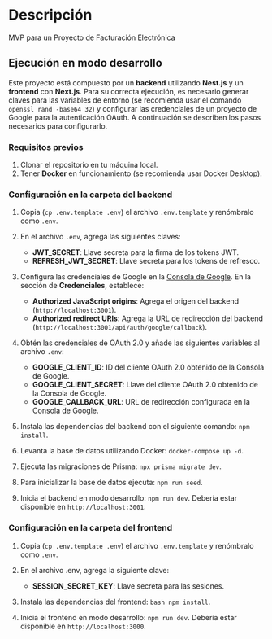 # Descripción

MVP para un Proyecto de Facturación Electrónica

## Ejecución en modo desarrollo

Este proyecto está compuesto por un **backend** utilizando **Nest.js** y un **frontend** con **Next.js**. Para su correcta ejecución, es necesario generar claves para las variables de entorno (se recomienda usar el comando `openssl rand -base64 32`) y configurar las credenciales de un proyecto de Google para la autenticación OAuth. A continuación se describen los pasos necesarios para configurarlo.

### Requisitos previos

1. Clonar el repositorio en tu máquina local.
2. Tener **Docker** en funcionamiento (se recomienda usar Docker Desktop).

### Configuración en la carpeta del backend

1. Copia (`cp .env.template .env`) el archivo `.env.template` y renómbralo como `.env`.
2. En el archivo `.env`, agrega las siguientes claves:

   - **JWT_SECRET**: Llave secreta para la firma de los tokens JWT.
   - **REFRESH_JWT_SECRET**: Llave secreta para los tokens de refresco.

3. Configura las credenciales de Google en la [Consola de Google](https://console.cloud.google.com/). En la sección de **Credenciales**, establece:

   - **Authorized JavaScript origins**: Agrega el origen del backend (`http://localhost:3001`).
   - **Authorized redirect URIs**: Agrega la URL de redirección del backend (`http://localhost:3001/api/auth/google/callback`).

4. Obtén las credenciales de OAuth 2.0 y añade las siguientes variables al archivo `.env`:

   - **GOOGLE_CLIENT_ID**: ID del cliente OAuth 2.0 obtenido de la Consola de Google.
   - **GOOGLE_CLIENT_SECRET**: Llave del cliente OAuth 2.0 obtenido de la Consola de Google.
   - **GOOGLE_CALLBACK_URL**: URL de redirección configurada en la Consola de Google.

5. Instala las dependencias del backend con el siguiente comando: `npm install`.

6. Levanta la base de datos utilizando Docker: `docker-compose up -d`.

7. Ejecuta las migraciones de Prisma: `npx prisma migrate dev`.

8. Para inicializar la base de datos ejecuta: `npm run seed`.

9. Inicia el backend en modo desarrollo: `npm run dev`. Debería estar disponible en `http://localhost:3001`.

### Configuración en la carpeta del frontend

1. Copia (`cp .env.template .env`) el archivo `.env.template` y renómbralo como `.env`.

2. En el archivo .env, agrega la siguiente clave:

   - **SESSION_SECRET_KEY**: Llave secreta para las sesiones.

3. Instala las dependencias del frontend: `bash npm install`.

4. Inicia el frontend en modo desarrollo: `npm run dev`. Debería estar disponible en `http://localhost:3000`.
